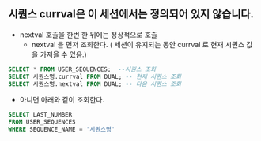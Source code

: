 ## 시퀀스 currval은 이 세션에서는 정의되어 있지 않습니다.

* nextval 호출을 한번 한 뒤에는 정상적으로 호출
  * nextval 을 먼저 조회한다. ( 세션이 유지되는 동안 currval 로 현재 시퀀스 값을 가져올 수 있음.)  
```sql
SELECT * FROM USER_SEQUENCES;  --시퀀스 조회
SELECT 시퀀스명.currval FROM DUAL; -- 현재 시퀀스 조회
SELECT 시퀀스명.nextval FROM DUAL; -- 다음 시퀀스 조회
```

* 아니면 아래와 같이 조회한다.
```sql
SELECT LAST_NUMBER
FROM USER_SEQUENCES
WHERE SEQUENCE_NAME = '시퀀스명'  
```
